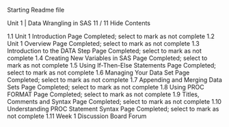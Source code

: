 Starting Readme file

Unit 1 | Data Wrangling in SAS
11 / 11
Hide Contents

 1.1 Unit 1 Introduction Page   Completed; select to mark as not complete
 1.2 Unit 1 Overview Page   Completed; select to mark as not complete
 1.3 Introduction to the DATA Step Page   Completed; select to mark as not complete
 1.4 Creating New Variables in SAS Page   Completed; select to mark as not complete
 1.5 Using If-Then-Else Statements Page   Completed; select to mark as not complete
 1.6 Managing Your Data Set Page   Completed; select to mark as not complete
 1.7 Appending and Merging Data Sets Page   Completed; select to mark as not complete
 1.8 Using PROC FORMAT Page   Completed; select to mark as not complete
 1.9 Titles, Comments and Syntax Page   Completed; select to mark as not complete
 1.10 Understanding PROC Statement Syntax Page   Completed; select to mark as not complete
 1.11 Week 1 Discussion Board Forum  
